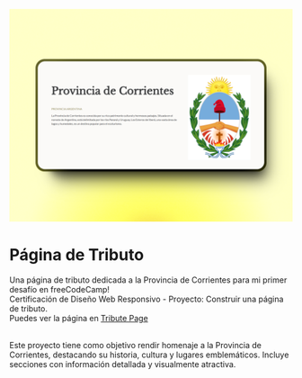 ![Vista previa de la Página de Tributo](images/PaginaDeTributoPreview.png)

# Página de Tributo

Una página de tributo dedicada a la Provincia de Corrientes para mi primer desafío en freeCodeCamp!<br/>
Certificación de Diseño Web Responsivo - Proyecto: Construir una página de tributo.<br/>
Puedes ver la página en [Tribute Page](https://codepen.io/GalloBruno/pen/YPKYLQJ)<br/><br/>

Este proyecto tiene como objetivo rendir homenaje a la Provincia de Corrientes, destacando su historia, cultura y lugares emblemáticos. Incluye secciones con información detallada y visualmente atractiva.<br/><br/>